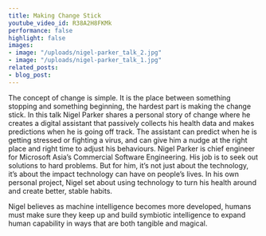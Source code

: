 ```yaml
---
title: Making Change Stick
youtube_video_id: R38A2H8FKMk
performance: false
highlight: false
images:
- image: "/uploads/nigel-parker_talk_2.jpg"
- image: "/uploads/nigel-parker_talk_1.jpg"
related_posts:
- blog_post: 
---
```


The concept of change is simple. It is the place between something stopping and something beginning, the hardest part is making the change stick. In this talk Nigel Parker shares a personal story of change where he creates a digital assistant that passively collects his health data and makes predictions when he is going off track. The assistant can predict when he is getting stressed or fighting a virus, and can give him a nudge at the right place and right time to adjust his behaviours. Nigel Parker is chief engineer for Microsoft Asia’s Commercial Software Engineering. His job is to seek out solutions to hard problems. But for him, it’s not just about the technology, it’s about the impact technology can have on people’s lives. In his own personal project, Nigel set about using technology to turn his health around and create better, stable habits.

Nigel believes as machine intelligence becomes more developed, humans must make sure they keep up and build symbiotic intelligence to expand human capability in ways that are both tangible and magical.